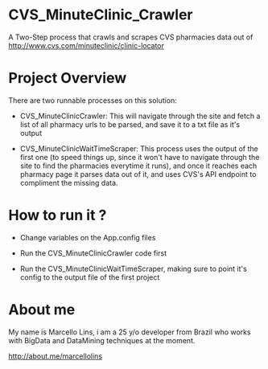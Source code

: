 # CVS_MinuteClinic_Crawler
A Two-Step process that crawls and scrapes CVS pharmacies data out of http://www.cvs.com/minuteclinic/clinic-locator

# Project Overview

There are two runnable processes on this solution:

* CVS_MinuteClinicCrawler: This will navigate through the site and fetch a list of all pharmacy urls to be parsed, and save it to a txt file as it's output

* CVS_MinuteClinicWaitTimeScraper: This process uses the output of the first one (to speed things up, since it won't have to navigate through the site to find the pharmacies everytime it runs), and once it reaches each pharmacy page it parses data out of it, and uses CVS's API endpoint to compliment the missing data.

# How to run it ?

* Change variables on the App.config files

* Run the CVS_MinuteClinicCrawler code first

* Run the CVS_MinuteClinicWaitTimeScraper, making sure to point it's config to the output file of the first project

# About me
My name is Marcello Lins, i am a 25 y/o developer from Brazil who works with BigData and DataMining techniques at the moment.

http://about.me/marcellolins